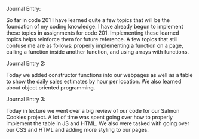 Journal Entry:

So far in code 201 I have learned quite a few topics that will be the foundation of my coding knowledge. I have already begun to implement these topics in assignments for code 201. Implementing these learned topics helps reinforce them for future reference. A few topics that still confuse me are as follows: properly implementing a function on a page, calling a function inside another function, and using arrays with functions.


Journal Entry 2:

Today we added constructor functions into our webpages as well as a table to show the daily sales estimates by hour per location. We also learned about object oriented programming.

Journal Entry 3:

Today in lecture we went over a big review of our code for our Salmon Cookies project. A lot of time was spent going over how to properly implement the table in JS and HTML. We also were tasked with going over our CSS and HTML and adding more styling to our pages.
